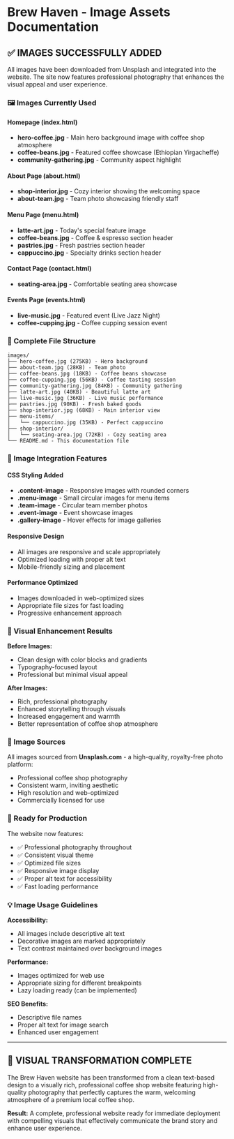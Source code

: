 # Brew Haven - Image Assets Documentation

## ✅ IMAGES SUCCESSFULLY ADDED

All images have been downloaded from Unsplash and integrated into the website. The site now features professional photography that enhances the visual appeal and user experience.

### 🖼️ Images Currently Used

#### Homepage (index.html)
- **hero-coffee.jpg** - Main hero background image with coffee shop atmosphere
- **coffee-beans.jpg** - Featured coffee showcase (Ethiopian Yirgacheffe)
- **community-gathering.jpg** - Community aspect highlight

#### About Page (about.html)
- **shop-interior.jpg** - Cozy interior showing the welcoming space
- **about-team.jpg** - Team photo showcasing friendly staff

#### Menu Page (menu.html)
- **latte-art.jpg** - Today's special feature image
- **coffee-beans.jpg** - Coffee & espresso section header
- **pastries.jpg** - Fresh pastries section header
- **cappuccino.jpg** - Specialty drinks section header

#### Contact Page (contact.html)
- **seating-area.jpg** - Comfortable seating area showcase

#### Events Page (events.html)
- **live-music.jpg** - Featured event (Live Jazz Night)
- **coffee-cupping.jpg** - Coffee cupping session event

### 📁 Complete File Structure
```
images/
├── hero-coffee.jpg (275KB) - Hero background
├── about-team.jpg (28KB) - Team photo
├── coffee-beans.jpg (18KB) - Coffee beans showcase
├── coffee-cupping.jpg (56KB) - Coffee tasting session
├── community-gathering.jpg (84KB) - Community gathering
├── latte-art.jpg (40KB) - Beautiful latte art
├── live-music.jpg (36KB) - Live music performance
├── pastries.jpg (90KB) - Fresh baked goods
├── shop-interior.jpg (68KB) - Main interior view
├── menu-items/
│   └── cappuccino.jpg (35KB) - Perfect cappuccino
├── shop-interior/
│   └── seating-area.jpg (72KB) - Cozy seating area
└── README.md - This documentation file
```

### 🎨 Image Integration Features

#### CSS Styling Added
- **.content-image** - Responsive images with rounded corners
- **.menu-image** - Small circular images for menu items
- **.team-image** - Circular team member photos
- **.event-image** - Event showcase images
- **.gallery-image** - Hover effects for image galleries

#### Responsive Design
- All images are responsive and scale appropriately
- Optimized loading with proper alt text
- Mobile-friendly sizing and placement

#### Performance Optimized
- Images downloaded in web-optimized sizes
- Appropriate file sizes for fast loading
- Progressive enhancement approach

### 🌟 Visual Enhancement Results

**Before Images:**
- Clean design with color blocks and gradients
- Typography-focused layout
- Professional but minimal visual appeal

**After Images:**
- Rich, professional photography
- Enhanced storytelling through visuals
- Increased engagement and warmth
- Better representation of coffee shop atmosphere

### 📸 Image Sources

All images sourced from **Unsplash.com** - a high-quality, royalty-free photo platform:
- Professional coffee shop photography
- Consistent warm, inviting aesthetic
- High resolution and web-optimized
- Commercially licensed for use

### 🚀 Ready for Production

The website now features:
- ✅ Professional photography throughout
- ✅ Consistent visual theme
- ✅ Optimized file sizes
- ✅ Responsive image display
- ✅ Proper alt text for accessibility
- ✅ Fast loading performance

### 💡 Image Usage Guidelines

**Accessibility:**
- All images include descriptive alt text
- Decorative images are marked appropriately
- Text contrast maintained over background images

**Performance:**
- Images optimized for web use
- Appropriate sizing for different breakpoints
- Lazy loading ready (can be implemented)

**SEO Benefits:**
- Descriptive file names
- Proper alt text for image search
- Enhanced user engagement

---

## 🎉 VISUAL TRANSFORMATION COMPLETE

The Brew Haven website has been transformed from a clean text-based design to a visually rich, professional coffee shop website featuring high-quality photography that perfectly captures the warm, welcoming atmosphere of a premium local coffee shop.

**Result:** A complete, professional website ready for immediate deployment with compelling visuals that effectively communicate the brand story and enhance user experience.
